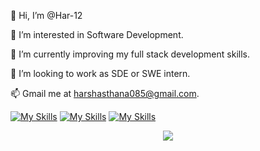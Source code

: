 👋 Hi, I’m @Har-12


👀 I’m interested in Software Development.


🌱 I’m currently improving my full stack development skills.


💞️ I’m looking to work as SDE or SWE intern.


📫 Gmail me at harshasthana085@gmail.com.




[![My Skills](https://skillicons.dev/icons?i=js,html,css,wasm)](https://skillicons.dev) 
[![My Skills](https://skillicons.dev/icons?i=java,kotlin,nodejs,figma&theme=light)](https://skillicons.dev)
[![My Skills](https://skillicons.dev/icons?i=aws,gcp,azure,react,vue,flutter&perline=3)](https://skillicons.dev)

<p align="center">
  <a href="https://skillicons.dev">
    <img src="https://skillicons.dev/icons?i=git,kubernetes,docker,c,vim" />
  </a>
</p>
